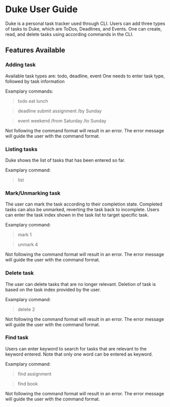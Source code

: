 # Duke User Guide

Duke is a personal task tracker used through CLI. Users can add three types of tasks to Duke, which are ToDos, Deadlines, and Events.
One can create, read, and delete tasks using according commands in the CLI.

## Features Available

### Adding task 
Available task types are: todo, deadline, event
One needs to enter task type, followed by task information

Examplary commands:
> todo eat lunch

> deadline submit assignment /by Sunday

> event weekend /from Saturday /to Sunday

Not following the command format will result in an error. The error message will guide the user with the command format. 



### Listing tasks
Duke shows the list of tasks that has been entered so far.

Examplary command:
> list



### Mark/Unmarking task 
The user can mark the task according to their completion state. Completed tasks can also be unmarked, reverting the task back to incomplete.
Users can enter the task index shown in the task list to target specific task. 

Examplary command:
> mark 1

> unmark 4

Not following the command format will result in an error. The error message will guide the user with the command format. 



### Delete task 
The user can delete tasks that are no longer relevant. Deletion of task is based on the task index provided by the user.

Examplary command:
> delete 2

Not following the command format will result in an error. The error message will guide the user with the command format. 



### Find task
Users can enter keyword to search for tasks that are relevant to the keyword entered. Note that only one word can be entered as keyword. 

Examplary command:
> find assignment

> find book

Not following the command format will result in an error. The error message will guide the user with the command format. 
